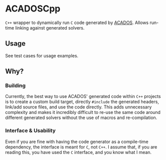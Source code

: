 # ACADOSCpp

`C++` wrapper to dynamically run `C` code generated by [ACADOS](https://github.com/acados/acados). Allows run-time linking against generated solvers.

## Usage

See test cases for usage examples.

## Why? 

### Building

Currently, the best way to use ACADOS' generated code within `C++` projects is to create a custom build target, directly `#include` the generated headers, link/add source files, and use the code directly. This adds unnecessary complexity and makes it incredibly difficult to re-use the same code around different generated solvers without the use of macros and re-compilation.

### Interface & Usability

Even if you are fine with having the code generator as a compile-time dependency, the interface is meant for `C`, not `C++`. I assume that, if you are reading this, you have used the `C` interface, and you know what I mean.
